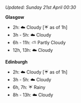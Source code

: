 *Updated: Sunday 21st April 00:30*

**Glasgow**

* 2h: :cloud: Cloudy [:umbrella: as of 1h]
* 3h - 5h: :cloud: Cloudy
* 6h - 11h: :partly_sunny: Partly Cloudy
* 12h, 13h: :cloud: Cloudy

**Edinburgh**

* 2h: :cloud: Cloudy [:umbrella: as of 1h]
* 3h - 5h: :cloud: Cloudy
* 6h, 7h: :umbrella: Rainy
* 8h - 13h: :cloud: Cloudy
